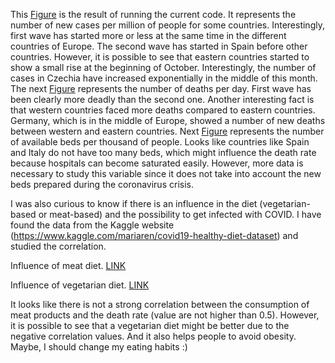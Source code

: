 This [Figure](https://github.com/agmarin87/agmarin-PythonProjects/blob/master/COVID%20project/COVID%20new%20cases.png) is the result of running the current code. It represents the number of new cases per million of people for some countries. Interestingly, first wave has started more or less at the same time in the different countries of Europe. The second wave has started in Spain before other countries. However, it is possible to see that eastern countries started to show a small rise at the beginning of October. Interestingly, the number of cases in Czechia have increased exponentially in the middle of this month.
The next [Figure](https://github.com/agmarin87/agmarin-PythonProjects/blob/master/COVID%20project/COVID%20new%20deaths.png) represents the number of deaths per day. First wave has been clearly more deadly than the second one. Another interesting fact is that western countries faced more deaths compared to eastern countries. Germany, which is in the middle of Europe, showed a number of new deaths between western and eastern countries.
Next [Figure](https://github.com/agmarin87/agmarin-PythonProjects/blob/master/COVID%20project/COVID%20beds.png) represents the number of available beds per thousand of people. Looks like countries like Spain and Italy do not have too many beds, which might influence the death rate because hospitals can become saturated easily. However, more data is necessary to study this variable since it does not take into account the new beds prepared during the coronavirus crisis.

I was also curious to know if there is an influence in the diet (vegetarian-based or meat-based) and the possibility to get infected with COVID. I have found the data from the Kaggle website (https://www.kaggle.com/mariaren/covid19-healthy-diet-dataset) and studied the correlation.

Influence of meat diet. [LINK](https://raw.githubusercontent.com/agmarin87/agmarin-PythonProjects/master/COVID%20project/COVID-meat%20correlation.png)

Influence of vegetarian diet. [LINK](https://raw.githubusercontent.com/agmarin87/agmarin-PythonProjects/master/COVID%20project/COVID-vegetables%20correlation.png)

It looks like there is not a strong correlation between the consumption of meat products and the death rate (value are not higher than 0.5). However, it is possible to see that a vegetarian diet might be better due to the negative correlation values. And it also helps people to avoid obesity. Maybe, I should change my eating habits :)

